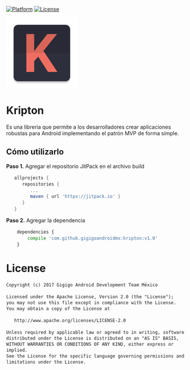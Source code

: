 [![Platform](https://img.shields.io/badge/platform-android-green.svg)](http://developer.android.com/index.html) [![License](https://img.shields.io/badge/License-Apache%202.0-blue.svg)](https://opensource.org/licenses/Apache-2.0)

![Logo](assets/logo.png)

# Kripton
Es una librería que permite a los desarrolladores crear aplicaciones robustas para Android implementando el patrón MVP de forma simple.

## Cómo utilizarlo
__Paso 1.__ Agregar el repositorio JitPack en el archivo build
```groovy
   allprojects {
      repositories {
         ...
         maven { url 'https://jitpack.io' }
      }
   }
```

__Paso 2.__ Agregar la dependencia
```python
    dependencies {
        compile 'com.github.gigigoandroidmx:kripton:v1.0'
    }
```

# License
```
Copyright (c) 2017 Gigigo Android Development Team México

Licensed under the Apache License, Version 2.0 (the "License");
you may not use this file except in compliance with the License.
You may obtain a copy of the License at

   http://www.apache.org/licenses/LICENSE-2.0

Unless required by applicable law or agreed to in writing, software
distributed under the License is distributed on an "AS IS" BASIS,
WITHOUT WARRANTIES OR CONDITIONS OF ANY KIND, either express or implied.
See the License for the specific language governing permissions and
limitations under the License.
```
